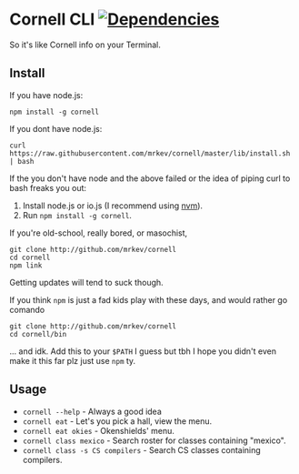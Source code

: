 # Cornell CLI [![Dependencies](https://david-dm.org/mrkev/cornell.png)](https://david-dm.org/mrkev/cornell#info=dependencies)


So it's like Cornell info on your Terminal. 

## Install

If you have node.js: 

    npm install -g cornell

If you dont have node.js:

    curl https://raw.githubusercontent.com/mrkev/cornell/master/lib/install.sh | bash

If the you don't have node and the above failed or the idea of piping curl to bash freaks you out:

1. Install node.js or io.js (I recommend using [nvm](https://github.com/creationix/nvm)).
2. Run `npm install -g cornell`.

If you're old-school, really bored, or masochist,

    git clone http://github.com/mrkev/cornell
    cd cornell
    npm link

Getting updates will tend to suck though.

If you think `npm` is just a fad kids play with these days, and would rather go comando

    git clone http://github.com/mrkev/cornell
    cd cornell/bin

... and idk. Add this to your `$PATH` I guess but tbh I hope you didn't even make it this far plz just use `npm` ty.

## Usage 
 - `cornell --help` - Always a good idea 
 - `cornell eat` - Let's you pick a hall, view the menu.
 - `cornell eat okies` - Okenshields' menu.
 - `cornell class mexico` - Search roster for classes containing "mexico".
 - `cornell class -s CS compilers` - Search CS classes containing compilers.
